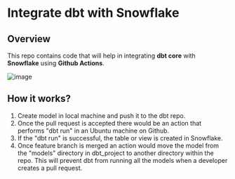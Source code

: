 # Integrate dbt with Snowflake

## Overview
This repo contains code that will help in integrating **dbt core** with **Snowflake** using **Github Actions**.

![image](https://github.com/Vidaan/dbt_snowflake/assets/56769902/a37dbcd3-30c1-4c33-82e2-54fbe99ba90f)

## How it works?
1. Create model in local machine and push it to the dbt repo.
2. Once the pull request is accepted there would be an action that performs "dbt run" in an Ubuntu machine on Github.
3. If the "dbt run" is successful, the table or view is created in Snowflake.
4. Once feature branch is merged an action would move the model from the "models" directory in dbt_project to another directory within the repo.
   This will prevent dbt from running all the models when a developer creates a pull request.
